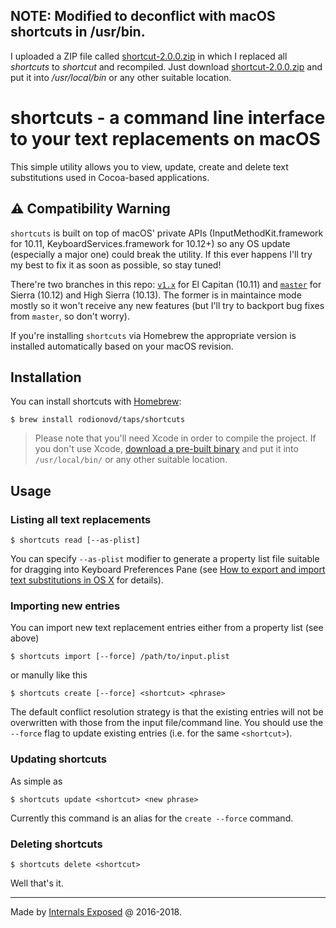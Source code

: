 ## NOTE: Modified to deconflict with macOS shortcuts in /usr/bin.

I uploaded a ZIP file called [shortcut-2.0.0.zip](https://github.com/swmeyer1979/shortcuts/blob/master/shortcut-2.0.0.zip) in which I replaced all _shortcuts_ to _shortcut_ and recompiled. Just download [shortcut-2.0.0.zip](https://github.com/swmeyer1979/shortcuts/blob/master/shortcut-2.0.0.zip) and put it into _/usr/local/bin_ or any other suitable location.

# shortcuts - a command line interface to your text replacements on macOS

This simple utility allows you to view, update, create and delete text substitutions used in Cocoa-based applications.
 
## ⚠️ Compatibility Warning

`shortcuts` is built on top of macOS' private APIs (InputMethodKit.framework for 10.11, KeyboardServices.framework for 10.12+) so any OS update (especially a major one) could break the utility. If this ever happens I'll try my best to fix it as soon as possible, so stay tuned! 

There're two branches in this repo: [`v1.x`](https://github.com/rodionovd/shortcuts/tree/1.x/for-el-capitan) for El Capitan (10.11) and [`master`](https://github.com/rodionovd/shortcuts/tree/master) for Sierra (10.12) and High Sierra (10.13). The former is in maintaince mode mostly so it won't receive any new features (but I'll try to backport bug fixes from `master`, so don't worry).

If you're installing `shortcuts` via Homebrew the appropriate version is installed automatically based on your macOS revision. 


## Installation

You can install shortcuts with [Homebrew](http://brew.sh):

```shell
$ brew install rodionovd/taps/shortcuts
```

> Please note that you'll need Xcode in order to compile the project. If you don't use Xcode, [download a pre-built binary](https://github.com/rodionovd/shortcuts/releases) and put it into `/usr/local/bin/` or any other suitable location.

## Usage

### Listing all text replacements

```shell
$ shortcuts read [--as-plist]
```

You can specify `--as-plist` modifier to generate a property list file suitable for dragging into Keyboard Preferences Pane (see [How to export and import text substitutions in OS X](https://support.apple.com/en-au/HT204006) for details). 

### Importing new entries 

You can import new text replacement entries either from a property list (see above)

```shell
$ shortcuts import [--force] /path/to/input.plist
```

or manully like this


```shell
$ shortcuts create [--force] <shortcut> <phrase>
```

The default conflict resolution strategy is that the existing entries will not be overwritten with those from the input file/command line. You should use the `--force` flag to update existing entries (i.e. for the same `<shortcut>`).


### Updating shortcuts

As simple as

```shell
$ shortcuts update <shortcut> <new phrase>
```

Currently this command is an alias for the `create --force` command.

### Deleting shortcuts

```shell
$ shortcuts delete <shortcut>
```

Well that's it.

------

Made by [Internals Exposed](http://internals.exposed) @ 2016-2018.
